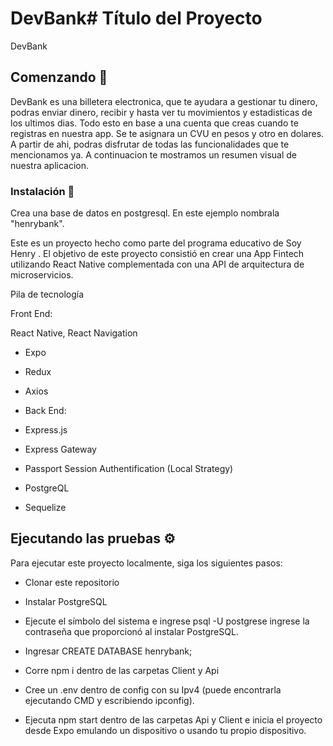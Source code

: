 # DevBank# Título del Proyecto

DevBank

## Comenzando 🚀

DevBank es una billetera electronica, que te ayudara a gestionar tu dinero, podras enviar dinero, recibir y hasta ver tu movimientos y estadisticas de los ultimos dias. Todo esto en base a una cuenta que creas cuando te registras en nuestra app. Se te asignara un CVU en pesos y otro en dolares. A partir de ahi, podras disfrutar de todas las funcionalidades que te mencionamos ya. A continuacion te mostramos un resumen visual de nuestra aplicacion.

### Instalación 🔧

Crea una base de datos en postgresql. En este ejemplo nombrala "henrybank".


Este es un proyecto hecho como parte del programa educativo de Soy Henry . El objetivo de este proyecto consistió en crear una App Fintech utilizando React Native complementada con una API de arquitectura de microservicios.

Pila de tecnología

Front End:

React Native, React Navigation
* Expo
* Redux
* Axios
* Back End:

* Express.js
* Express Gateway
* Passport Session Authentification (Local Strategy)
* PostgreQL
* Sequelize

## Ejecutando las pruebas ⚙️

Para ejecutar este proyecto localmente, siga los siguientes pasos:

* Clonar este repositorio

* Instalar PostgreSQL

* Ejecute el símbolo del sistema e ingrese psql -U postgrese ingrese la contraseña que proporcionó al instalar PostgreSQL.

* Ingresar CREATE DATABASE henrybank;

* Corre npm i dentro de las carpetas Client y Api

* Cree un .env dentro de config con su Ipv4 (puede encontrarla ejecutando CMD y escribiendo ipconfig).

* Ejecuta npm start dentro de las carpetas Api y Client e inicia el proyecto desde Expo emulando un dispositivo o usando tu propio dispositivo.

